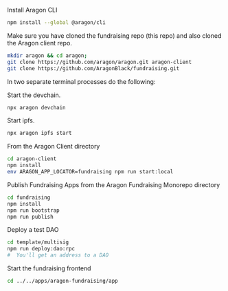 
Install Aragon CLI
```bash
npm install --global @aragon/cli
```

Make sure you have cloned the fundraising repo (this repo) and also cloned the Aragon client repo.

```bash
mkdir aragon && cd aragon;
git clone https://github.com/aragon/aragon.git aragon-client
git clone https://github.com/AragonBlack/fundraising.git
```

In two separate terminal processes do the following:

Start the devchain.
```bash
npx aragon devchain
```

Start ipfs.
```bash
npx aragon ipfs start
```

From the Aragon Client directory
```bash
cd aragon-client
npm install
env ARAGON_APP_LOCATOR=fundraising npm run start:local

```

Publish Fundraising Apps from the Aragon Fundraising Monorepo directory
```bash
cd fundraising
npm install
npm run bootstrap
npm run publish
```

Deploy a test DAO
```bash
cd template/multisig
npm run deploy:dao:rpc
#  You'll get an address to a DAO
```

Start the fundraising frontend
```bash
cd ../../apps/aragon-fundraising/app
```
